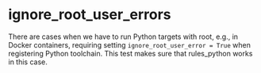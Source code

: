 # ignore_root_user_errors
There are cases when we have to run Python targets with root, e.g., in Docker containers, requiring setting `ignore_root_user_error = True` when registering Python toolchain. This test makes sure that rules_python works in this case.